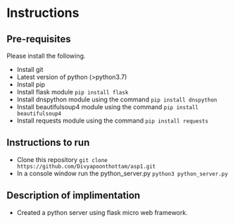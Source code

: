 # Instructions
## Pre-requisites
Please install the following.
* Install git 
* Latest version of python (>python3.7)
* Install pip
* Install flask module `pip install flask`
* Install dnspython module using the command `pip install dnspython`
* Install beautifulsoup4 module using the command `pip install beautifulsoup4`
* Install requests module using the command `pip install requests`
## Instructions to run
* Clone this repository `git clone https://github.com/Divyapoonthottam/asp1.git`
* In a console window run the python_server.py `python3 python_server.py`
## Description of implimentation
* Created a python server using flask micro web framework.